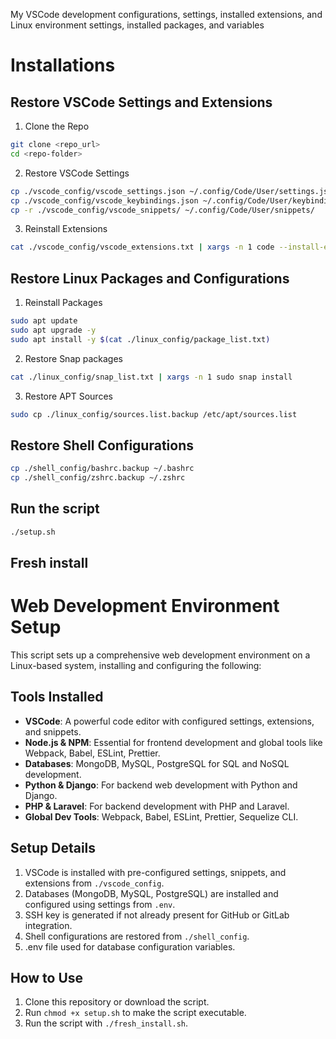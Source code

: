 My VSCode development configurations, settings, installed extensions, and Linux environment settings, installed packages, and variables

# Installations

## Restore VSCode Settings and Extensions

1. Clone the Repo

```bash
git clone <repo_url>
cd <repo-folder>
```

2. Restore VSCode Settings

```bash
cp ./vscode_config/vscode_settings.json ~/.config/Code/User/settings.json
cp ./vscode_config/vscode_keybindings.json ~/.config/Code/User/keybindings.json
cp -r ./vscode_config/vscode_snippets/ ~/.config/Code/User/snippets/
```

3. Reinstall Extensions

```bash
cat ./vscode_config/vscode_extensions.txt | xargs -n 1 code --install-extension
```

## Restore Linux Packages and Configurations

1. Reinstall Packages

```bash
sudo apt update
sudo apt upgrade -y
sudo apt install -y $(cat ./linux_config/package_list.txt)
```

2. Restore Snap packages

```bash
cat ./linux_config/snap_list.txt | xargs -n 1 sudo snap install
```

3. Restore APT Sources

```bash
sudo cp ./linux_config/sources.list.backup /etc/apt/sources.list
```

## Restore Shell Configurations

```bash
cp ./shell_config/bashrc.backup ~/.bashrc
cp ./shell_config/zshrc.backup ~/.zshrc
```

## Run the script

```bash
./setup.sh

```

## Fresh install

# Web Development Environment Setup

This script sets up a comprehensive web development environment on a Linux-based system, installing and configuring the following:

## Tools Installed

- **VSCode**: A powerful code editor with configured settings, extensions, and snippets.
- **Node.js & NPM**: Essential for frontend development and global tools like Webpack, Babel, ESLint, Prettier.
- **Databases**: MongoDB, MySQL, PostgreSQL for SQL and NoSQL development.
- **Python & Django**: For backend web development with Python and Django.
- **PHP & Laravel**: For backend development with PHP and Laravel.
- **Global Dev Tools**: Webpack, Babel, ESLint, Prettier, Sequelize CLI.

## Setup Details

1. VSCode is installed with pre-configured settings, snippets, and extensions from `./vscode_config`.
2. Databases (MongoDB, MySQL, PostgreSQL) are installed and configured using settings from `.env`.
3. SSH key is generated if not already present for GitHub or GitLab integration.
4. Shell configurations are restored from `./shell_config`.
5. .env file used for database configuration variables.

## How to Use

1. Clone this repository or download the script.
2. Run `chmod +x setup.sh` to make the script executable.
3. Run the script with `./fresh_install.sh`.
